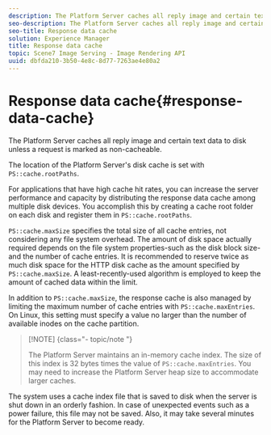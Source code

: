 ```yaml
---
description: The Platform Server caches all reply image and certain text data to disk unless a request is marked as non-cacheable.
seo-description: The Platform Server caches all reply image and certain text data to disk unless a request is marked as non-cacheable.
seo-title: Response data cache
solution: Experience Manager
title: Response data cache
topic: Scene7 Image Serving - Image Rendering API
uuid: dbfda210-3b50-4e8c-8d77-7263ae4e80a2
---
```


# Response data cache{#response-data-cache}

The Platform Server caches all reply image and certain text data to disk unless a request is marked as non-cacheable.

The location of the Platform Server's disk cache is set with `PS::cache.rootPaths`.

For applications that have high cache hit rates, you can increase the server performance and capacity by distributing the response data cache among multiple disk devices. You accomplish this by creating a cache root folder on each disk and register them in `PS::cache.rootPaths`.

`PS::cache.maxSize` specifies the total size of all cache entries, not considering any file system overhead. The amount of disk space actually required depends on the file system properties-such as the disk block size-and the number of cache entries. It is recommended to reserve twice as much disk space for the HTTP disk cache as the amount specified by `PS::cache.maxSize`. A least-recently-used algorithm is employed to keep the amount of cached data within the limit.

In addition to `PS::cache.maxSize`, the response cache is also managed by limiting the maximum number of cache entries with `PS::cache.maxEntries`. On Linux, this setting must specify a value no larger than the number of available inodes on the cache partition.

>[!NOTE] {class="- topic/note "}
>
>The Platform Server maintains an in-memory cache index. The size of this index is 32 bytes times the value of `PS::cache.maxEntries`. You may need to increase the Platform Server heap size to accommodate larger caches.

The system uses a cache index file that is saved to disk when the server is shut down in an orderly fashion. In case of unexpected events such as a power failure, this file may not be saved. Also, it may take several minutes for the Platform Server to become ready. 
